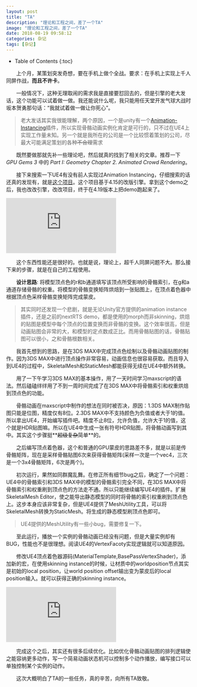 ```yaml
---
layout: post
title: "TA"
description: "理论和工程之间，差了一个TA"
image: "理论和工程之间，差了一个TA"
date: 2018-08-19 09:58:12
categories: 杂记
tags: [杂记]
---
```


<!-- more -->
* Table of Contents
{:toc}

&nbsp; &nbsp; &nbsp; &nbsp;上个月，某策划突发奇想，要在手机上做个全战。要求：在手机上实现上千人同屏作战，**而且不许卡**。

&nbsp; &nbsp; &nbsp; &nbsp;一般情况下，这种无理取闹的需求我是直接要怼回去的，但是引擎的老大发话，这个功能可以试着做一做。我还能说什么呢，我只能用任天堂开发气球大战时坂本贺勇那句话：“我就试着做一做让你死心”。

> 老大发话其实我很能理解，两个原因，一个是unity有一个[Animation-Instancing](https://github.com/Unity-Technologies/Animation-Instancing)插件，所以实现骨骼动画实例化肯定是可行的，只不过在UE4上实现工作量未知。另一个就是我所在的公司是一个比较惯着策划的公司，尽最大可能满足策划的各种<s>不合理</s>需求

&nbsp; &nbsp; &nbsp; &nbsp;既然要做那就先补一些理论吧，然后就真的找到了相关的文章。推荐一下 *GPU Gems 3* 中的 *Part I: Geometry Chapter 2. Animated Crowd Rendering*。

&nbsp; &nbsp; &nbsp; &nbsp;接下来搜索一下UE4有没有前人实现过Animation Instancing，仔细搜索的话还真的发现有，就是[这个项目](https://github.com/dragonsn/open_day_sharing)。这个项目基于4.15的改版引擎。拿到这个demo之后，我也改改引擎，改改项目，终于在4.19版本上把demo跑起来了。

<iframe src="https://player.bilibili.com/player.html?aid=27622388&cid=47668384&page=1" scrolling="no" border="0" frameborder="no" framespacing="0" allowfullscreen="true"> </iframe>

&nbsp; &nbsp; &nbsp; &nbsp;这个东西性能还是很好的。也就是说，理论上，超千人同屏问题不大。那么接下来的步骤，就是在自己的工程使用。

&nbsp; &nbsp; &nbsp; &nbsp;**设计思路**: 将模型顶点色的r和b通道填写该顶点所受影响的骨骼索引，在g和a通道存储骨骼的权重。将模型的骨骼变换矩阵烘焙到一张贴图上，在顶点着色器中根据顶点色采样骨骼变换矩阵完成蒙皮。

> 其实同时还发现一个悲剧，就是无论Unity官方提供的animation instance插件，还是之前的nextRTS demo，都是使用的morph而非skinning，烘焙的贴图是模型中每个顶点的位置变换而非骨骼的变换。这个效率很高，但是动画贴图会非常的大，和模型的定点数成正比。而用骨骼贴图的话，骨骼贴图可以很小，之和骨骼根数相关。

&nbsp; &nbsp; &nbsp; &nbsp;我首先想到的思路，是在3DS MAX中完成顶点色绘制以及骨骼动画贴图的制作。因为3DS MAX中进行顶点操作非常容易，动画信息也很容易获取。而且导入到UE4的过程中，SkeletalMesh和StaticMesh都能获得无续在UE4中额外转换。

&nbsp; &nbsp; &nbsp; &nbsp;用了一下午学习3DS MAX的基本操作，用了一天时间学习maxscript的语法。然后磕磕绊绊用了不到一周时间完成了在3DS MAX中将骨骼索引和权重烘焙到顶点色的功能。

&nbsp; &nbsp; &nbsp; &nbsp;骨骼动画在maxscript中制作的想法在同时被否决，原因：1.3DS MAX制作贴图只能是位图，精度仅有8位。2.3DS MAX中不支持颜色为负值或者大于1的值。所以拿出UE4，开始编写插件吧。精度不止8位，允许负值，允许大于1的值，这个就是HDR贴图嘛。所以在UE4中生成一张有符号HDR贴图，将骨骼动画写到其中。其实这个步骤挺**<s>超级复杂</s>简单**的。

&nbsp; &nbsp; &nbsp; &nbsp;之后编写顶点着色器，这个和普通的GPU蒙皮的思路差不多，就是以前是传骨骼矩阵，现在是采样骨骼贴图6次来获得骨骼矩阵(采样一次是一个vec4，三次是一个3x4骨骼矩阵，6次是两个)。

&nbsp; &nbsp; &nbsp; &nbsp;初次运行，果然如同群魔乱舞。在修正所有细节bug之后，确定了一个问题：UE4中的骨骼索引和3DS MAX中的模型的骨骼索引完全不同，在3DS MAX中将骨骼索引和权重刷到顶点色的方法走不通。所以只能继续编写UE4的插件。扩展SkeletalMesh Editor，使之能导出静态模型的同时将骨骼的索引权重刷到顶点色上。这步本身应该非常复杂，但是UE4提供了MeshUtility工具，可以将SkeletalMesh转换为StaticMesh。将生成的静态模型刷顶点色即可。

> UE4提供的MeshUtility有一些小bug，需要修复一下。

&nbsp; &nbsp; &nbsp; &nbsp;至此运行，播放一个实例的骨骼动画已经没有问题，但是大量实例却有BUG，性能也不是很理想。阅读UE4的VertexFacoty实现逻辑就可以知道原因。

&nbsp; &nbsp; &nbsp; &nbsp;修改UE4顶点着色器源码(MaterialTemplate,BasePassVertexShader)，添加新的宏，在使用skinning instance的时候，让材质中的worldposition节点其实是初始的local position，让world position offset输出变为蒙皮后的local position输入。就可以获得正确的skinning instance。

<iframe src="http://player.bilibili.com/player.html?aid=29580169&cid=51443801&page=1" scrolling="no" border="0" frameborder="no" framespacing="0" allowfullscreen="true"> </iframe>

&nbsp; &nbsp; &nbsp; &nbsp;完成这个之后，其实还有很多后续优化。比如优化骨骼动画贴图的排列逻辑使之能容纳更多动作，写一个简易动画状态机可以控制多个动作播放，编写接口可以单独控制某个实例的动作。

&nbsp; &nbsp; &nbsp; &nbsp;这次大概明白了TA的一些任务，真的辛苦，向所有TA致敬。





